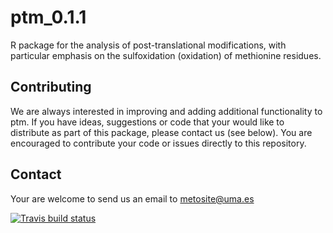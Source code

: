 # ptm_0.1.1

R package for the analysis of post-translational modifications, with particular emphasis on the sulfoxidation (oxidation) of methionine residues.

## Contributing

We are always interested in improving and adding additional functionality to ptm. If you have ideas, suggestions or code that your would like to distribute as part of this package, please contact us (see below). You are encouraged to contribute your code or issues directly to this repository.

## Contact

Your are welcome to send us an email to metosite@uma.es

 <!-- badges: start -->
  [![Travis build status](https://travis-ci.org/jcaledo/ptm_0.1.1.svg?branch=master)](https://travis-ci.org/jcaledo/ptm_0.1.1)
  <!-- badges: end -->
